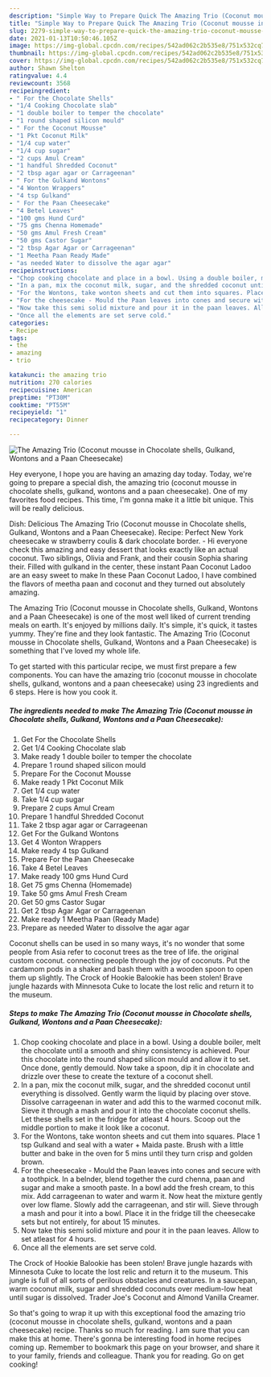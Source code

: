 ```yaml
---
description: "Simple Way to Prepare Quick The Amazing Trio (Coconut mousse in Chocolate shells, Gulkand, Wontons and a Paan Cheesecake)"
title: "Simple Way to Prepare Quick The Amazing Trio (Coconut mousse in Chocolate shells, Gulkand, Wontons and a Paan Cheesecake)"
slug: 2279-simple-way-to-prepare-quick-the-amazing-trio-coconut-mousse-in-chocolate-shells-gulkand-wontons-and-a-paan-cheesecake
date: 2021-01-13T10:50:46.105Z
image: https://img-global.cpcdn.com/recipes/542ad062c2b535e8/751x532cq70/the-amazing-trio-coconut-mousse-in-chocolate-shells-gulkand-wontons-and-a-paan-cheesecake-recipe-main-photo.jpg
thumbnail: https://img-global.cpcdn.com/recipes/542ad062c2b535e8/751x532cq70/the-amazing-trio-coconut-mousse-in-chocolate-shells-gulkand-wontons-and-a-paan-cheesecake-recipe-main-photo.jpg
cover: https://img-global.cpcdn.com/recipes/542ad062c2b535e8/751x532cq70/the-amazing-trio-coconut-mousse-in-chocolate-shells-gulkand-wontons-and-a-paan-cheesecake-recipe-main-photo.jpg
author: Shawn Shelton
ratingvalue: 4.4
reviewcount: 3568
recipeingredient:
- " For the Chocolate Shells"
- "1/4 Cooking Chocolate slab"
- "1 double boiler to temper the chocolate"
- "1 round shaped silicon mould"
- " For the Coconut Mousse"
- "1 Pkt Coconut Milk"
- "1/4 cup water"
- "1/4 cup sugar"
- "2 cups Amul Cream"
- "1 handful Shredded Coconut"
- "2 tbsp agar agar or Carrageenan"
- " For the Gulkand Wontons"
- "4 Wonton Wrappers"
- "4 tsp Gulkand"
- " For the Paan Cheesecake"
- "4 Betel Leaves"
- "100 gms Hund Curd"
- "75 gms Chenna Homemade"
- "50 gms Amul Fresh Cream"
- "50 gms Castor Sugar"
- "2 tbsp Agar Agar or Carrageenan"
- "1 Meetha Paan Ready Made"
- "as needed Water to dissolve the agar agar"
recipeinstructions:
- "Chop cooking chocolate and place in a bowl. Using a double boiler, melt the chocolate until a smooth and shiny consistency is achieved. Pour this chocolate into the round shaped silicon mould and allow it to set. Once done, gently demould. Now take a spoon, dip it in chocolate and drizzle over these to create the texture of a coconut shell."
- "In a pan, mix the coconut milk, sugar, and the shredded coconut until everything is dissolved. Gently warm the liquid by placing over stove. Dissolve carrageenan in water and add this to the warmed coconut milk. Sieve it through a mash and pour it into the chocolate coconut shells. Let these shells set in the fridge for atleast 4 hours. Scoop out the middle portion to make it look like a coconut."
- "For the Wontons, take wonton sheets and cut them into squares. Place 1 tsp Gulkand and seal with a water + Maida paste. Brush with a little butter and bake in the oven for 5 mins until they turn crisp and golden brown."
- "For the cheesecake - Mould the Paan leaves into cones and secure with a toothpick. In a belnder, blend together the curd chenna, paan and sugar and make a smooth paste. In a bowl add the fresh cream, to this mix. Add carrageenan to water and warm it. Now heat the mixture gently over low flame. Slowly add the carrageenan, and stir will. Sieve through a mash and pour it into a bowl. Place it in the fridge till the cheesecake sets but not entirely, for about 15 minutes."
- "Now take this semi solid mixture and pour it in the paan leaves. Allow to set atleast for 4 hours."
- "Once all the elements are set serve cold."
categories:
- Recipe
tags:
- the
- amazing
- trio

katakunci: the amazing trio 
nutrition: 270 calories
recipecuisine: American
preptime: "PT30M"
cooktime: "PT55M"
recipeyield: "1"
recipecategory: Dinner

---
```



![The Amazing Trio (Coconut mousse in Chocolate shells, Gulkand, Wontons and a Paan Cheesecake)](https://img-global.cpcdn.com/recipes/542ad062c2b535e8/751x532cq70/the-amazing-trio-coconut-mousse-in-chocolate-shells-gulkand-wontons-and-a-paan-cheesecake-recipe-main-photo.jpg)

Hey everyone, I hope you are having an amazing day today. Today, we're going to prepare a special dish, the amazing trio (coconut mousse in chocolate shells, gulkand, wontons and a paan cheesecake). One of my favorites food recipes. This time, I'm gonna make it a little bit unique. This will be really delicious.

Dish: Delicious The Amazing Trio (Coconut mousse in Chocolate shells, Gulkand, Wontons and a Paan Cheesecake). Recipe: Perfect New York cheesecake w strawberry coulis &amp; dark chocolate border. - Hi everyone check this amazing and easy dessert that looks exactly like an actual coconut. Two siblings, Olivia and Frank, and their cousin Sophia sharing their. Filled with gulkand in the center, these instant Paan Coconut Ladoo are an easy sweet to make In these Paan Coconut Ladoo, I have combined the flavors of meetha paan and coconut and they turned out absolutely amazing.

The Amazing Trio (Coconut mousse in Chocolate shells, Gulkand, Wontons and a Paan Cheesecake) is one of the most well liked of current trending meals on earth. It's enjoyed by millions daily. It's simple, it's quick, it tastes yummy. They're fine and they look fantastic. The Amazing Trio (Coconut mousse in Chocolate shells, Gulkand, Wontons and a Paan Cheesecake) is something that I've loved my whole life.


To get started with this particular recipe, we must first prepare a few components. You can have the amazing trio (coconut mousse in chocolate shells, gulkand, wontons and a paan cheesecake) using 23 ingredients and 6 steps. Here is how you cook it.

<!--inarticleads1-->

##### The ingredients needed to make The Amazing Trio (Coconut mousse in Chocolate shells, Gulkand, Wontons and a Paan Cheesecake):

1. Get  For the Chocolate Shells
1. Get 1/4 Cooking Chocolate slab
1. Make ready 1 double boiler to temper the chocolate
1. Prepare 1 round shaped silicon mould
1. Prepare  For the Coconut Mousse
1. Make ready 1 Pkt Coconut Milk
1. Get 1/4 cup water
1. Take 1/4 cup sugar
1. Prepare 2 cups Amul Cream
1. Prepare 1 handful Shredded Coconut
1. Take 2 tbsp agar agar or Carrageenan
1. Get  For the Gulkand Wontons
1. Get 4 Wonton Wrappers
1. Make ready 4 tsp Gulkand
1. Prepare  For the Paan Cheesecake
1. Take 4 Betel Leaves
1. Make ready 100 gms Hund Curd
1. Get 75 gms Chenna (Homemade)
1. Take 50 gms Amul Fresh Cream
1. Get 50 gms Castor Sugar
1. Get 2 tbsp Agar Agar or Carrageenan
1. Make ready 1 Meetha Paan (Ready Made)
1. Prepare as needed Water to dissolve the agar agar


Coconut shells can be used in so many ways, it&#39;s no wonder that some people from Asia refer to coconut trees as the tree of life. the original custom coconut. connecting people through the joy of coconuts. Put the cardamom pods in a shaker and bash them with a wooden spoon to open them up slightly. The Crock of Hookie Balookie has been stolen! Brave jungle hazards with Minnesota Cuke to locate the lost relic and return it to the museum. 

<!--inarticleads2-->

##### Steps to make The Amazing Trio (Coconut mousse in Chocolate shells, Gulkand, Wontons and a Paan Cheesecake):

1. Chop cooking chocolate and place in a bowl. Using a double boiler, melt the chocolate until a smooth and shiny consistency is achieved. Pour this chocolate into the round shaped silicon mould and allow it to set. Once done, gently demould. Now take a spoon, dip it in chocolate and drizzle over these to create the texture of a coconut shell.
1. In a pan, mix the coconut milk, sugar, and the shredded coconut until everything is dissolved. Gently warm the liquid by placing over stove. Dissolve carrageenan in water and add this to the warmed coconut milk. Sieve it through a mash and pour it into the chocolate coconut shells. Let these shells set in the fridge for atleast 4 hours. Scoop out the middle portion to make it look like a coconut.
1. For the Wontons, take wonton sheets and cut them into squares. Place 1 tsp Gulkand and seal with a water + Maida paste. Brush with a little butter and bake in the oven for 5 mins until they turn crisp and golden brown.
1. For the cheesecake - Mould the Paan leaves into cones and secure with a toothpick. In a belnder, blend together the curd chenna, paan and sugar and make a smooth paste. In a bowl add the fresh cream, to this mix. Add carrageenan to water and warm it. Now heat the mixture gently over low flame. Slowly add the carrageenan, and stir will. Sieve through a mash and pour it into a bowl. Place it in the fridge till the cheesecake sets but not entirely, for about 15 minutes.
1. Now take this semi solid mixture and pour it in the paan leaves. Allow to set atleast for 4 hours.
1. Once all the elements are set serve cold.


The Crock of Hookie Balookie has been stolen! Brave jungle hazards with Minnesota Cuke to locate the lost relic and return it to the museum. This jungle is full of all sorts of perilous obstacles and creatures. In a saucepan, warm coconut milk, sugar and shredded coconuts over medium-low heat until sugar is dissolved. Trader Joe&#39;s Coconut and Almond Vanilla Creamer. 

So that's going to wrap it up with this exceptional food the amazing trio (coconut mousse in chocolate shells, gulkand, wontons and a paan cheesecake) recipe. Thanks so much for reading. I am sure that you can make this at home. There's gonna be interesting food in home recipes coming up. Remember to bookmark this page on your browser, and share it to your family, friends and colleague. Thank you for reading. Go on get cooking!
